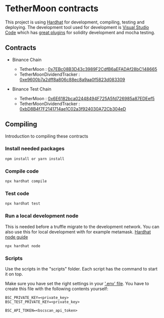 # TetherMoon contracts

This project is using [Hardhat](https://hardhat.org/getting-started/) for development, compiling, testing and deploying. The development tool used for development is [Visual Studio Code](https://code.visualstudio.com/) which has [great plugins](https://hardhat.org/guides/vscode-tests.html) for solidity development and mocha testing.

## Contracts

* Binance Chain
  * TetherMoon : [0x7EBc08B3D43c3989F2CdfB6aEFADAf28bC148665](https://bscscan.com/address/0x7EBc08B3D43c3989F2CdfB6aEFADAf28bC148665)
  * TetherMoonDividendTracker : [0xe9600b7a2dff8a806c88ec8a9aa0f5823d083309](https://bscscan.com/address/0xe9600b7a2dff8a806c88ec8a9aa0f5823d083309)

* Binance Test Chain
  * TetherMoon : [0x6E6182bca02448494F725A5fd726985a87EDEef5](https://testnet.bscscan.com/address/0x6E6182bca02448494F725A5fd726985a87EDEef5)
  * TetherMoonDividendTracker : [0xbD8B4f7F2141714ae1C02a3f924030A72Cb304eD](https://testnet.bscscan.com/address/0xbD8B4f7F2141714ae1C02a3f924030A72Cb304eD)

## Compiling

Introduction to compiling these contracts

### Install needed packages

```npm
npm install or yarn install
```

### Compile code

```npm
npx hardhat compile
```

### Test code

```node
npx hardhat test
```

### Run a local development node

This is needed before a truffle migrate to the development network. You can also use this for local development with for example metamask. [Hardhat node guide](https://hardhat.org/hardhat-network/)

```node
npx hardhat node
```

### Scripts

Use the scripts in the "scripts" folder. Each script has the command to start it on top.

Make sure you have set the right settings in your ['.env' file](https://www.npmjs.com/package/dotenv). You have to create this file with the following contents yourself:

```node
BSC_PRIVATE_KEY=<private_key>
BSC_TEST_PRIVATE_KEY=<private_key>

BSC_API_TOKEN=<bscscan_api_token>
```